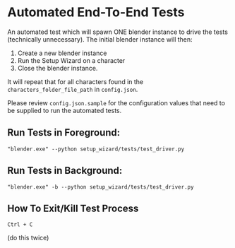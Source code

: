 # Automated End-To-End Tests

An automated test which will spawn ONE blender instance to drive the tests (technically unnecessary). The initial blender instance will then:
1. Create a new blender instance
2. Run the Setup Wizard on a character
3. Close the blender instance. 

It will repeat that for all characters found in the `characters_folder_file_path` in `config.json`.

Please review `config.json.sample` for the configuration values that need to be supplied to run the automated tests.


## Run Tests in Foreground:
```
"blender.exe" --python setup_wizard/tests/test_driver.py
```


## Run Tests in Background:
```
"blender.exe" -b --python setup_wizard/tests/test_driver.py
```

## How To Exit/Kill Test Process
```
Ctrl + C
```
(do this twice)